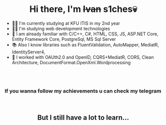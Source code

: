 <h1 align="center">Hi there, I'm <strike>Ivan</strike> s1ches💀</h1>

- 👨‍🎓 I'm currently studying at KFU ITIS in my 2nd year
- 🧑‍💻 I'm studying web development technologies
- 🍎 I am already familiar with C/C++, C#, HTML, CSS, JS, ASP.NET Core, Entity Framework Core, PostgreSql, MS Sql Server 
- 📚 Also I know libraries such as FluentValidation, AutoMapper, MediatR, IdentityServer4, 
- 💪 I worked with OAUth2.0 and OpenID, CQRS+MediatR, CORS, Clean Architecture, DocumentFormat.OpenXml.Wordprocessing

<br>
<div align="center">
  <h3 style="white-space: nowrap; overflow: hidden;">
    If you wanna follow my achievements u can check my telegram channel <a href="https://t.me/+5RgYFnfp_E5jZmMy"><img width="35px" src="https://cdn.icon-icons.com/icons2/2351/PNG/512/logo_telegram_airplane_air_plane_paper_airplane_icon_143170.png"></a>
  </h3>
</div>
<br>

<h2 align="center">But I still have a lot to learn...</h2>

